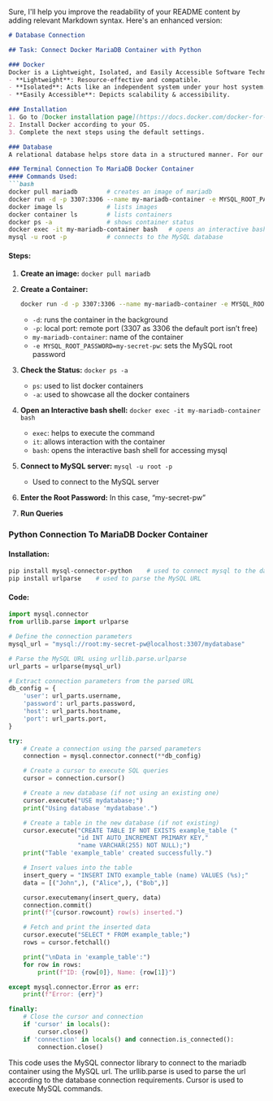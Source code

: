 Sure, I'll help you improve the readability of your README content by adding relevant Markdown syntax. Here's an enhanced version:

```markdown
# Database Connection

## Task: Connect Docker MariaDB Container with Python

### Docker
Docker is a Lightweight, Isolated, and Easily Accessible Software Technology:
- **Lightweight**: Resource-effective and compatible.
- **Isolated**: Acts like an independent system under your host system.
- **Easily Accessible**: Depicts scalability & accessibility.

### Installation
1. Go to [Docker installation page](https://docs.docker.com/docker-for-windows/install/).
2. Install Docker according to your OS.
3. Complete the next steps using the default settings.

### Database
A relational database helps store data in a structured manner. For our project, MariaDB, a MySQL sibling, serves as an alternative to DBMS.

### Terminal Connection To MariaDB Docker Container
#### Commands Used:
```bash
docker pull mariadb        # creates an image of mariadb
docker run -d -p 3307:3306 --name my-mariadb-container -e MYSQL_ROOT_PASSWORD=my-secret-pw mariadb   # creates a container
docker image ls            # lists images
docker container ls        # lists containers
docker ps -a               # shows container status
docker exec -it my-mariadb-container bash   # opens an interactive bash shell
mysql -u root -p           # connects to the MySQL database
```

#### Steps:
1. **Create an image:** `docker pull mariadb`
2. **Create a Container:**
   ```bash
   docker run -d -p 3307:3306 --name my-mariadb-container -e MYSQL_ROOT_PASSWORD=my-secret-pw mariadb
   ```
   - `-d`: runs the container in the background
   - `-p`: local port: remote port (3307 as 3306 the default port isn’t free)
   - `my-mariadb-container`: name of the container
   - `-e MYSQL_ROOT_PASSWORD=my-secret-pw`: sets the MySQL root password

3. **Check the Status:** `docker ps -a`
   - `ps`: used to list docker containers
   - `-a`: used to showcase all the docker containers

4. **Open an Interactive bash shell:** `docker exec -it my-mariadb-container bash`
   - `exec`: helps to execute the command
   - `it`: allows interaction with the container
   - `bash`: opens the interactive bash shell for accessing mysql

5. **Connect to MySQL server:** `mysql -u root -p`
   - Used to connect to the MySQL server
6. **Enter the Root Password:** In this case, “my-secret-pw”

7. **Run Queries**

### Python Connection To MariaDB Docker Container
#### Installation:
```bash
pip install mysql-connector-python    # used to connect mysql to the database
pip install urlparse    # used to parse the MySQL URL
```

#### Code:
```python
import mysql.connector
from urllib.parse import urlparse

# Define the connection parameters
mysql_url = "mysql://root:my-secret-pw@localhost:3307/mydatabase"

# Parse the MySQL URL using urllib.parse.urlparse
url_parts = urlparse(mysql_url)

# Extract connection parameters from the parsed URL
db_config = {
    'user': url_parts.username,
    'password': url_parts.password,
    'host': url_parts.hostname,
    'port': url_parts.port,
}

try:
    # Create a connection using the parsed parameters
    connection = mysql.connector.connect(**db_config)

    # Create a cursor to execute SQL queries
    cursor = connection.cursor()

    # Create a new database (if not using an existing one)
    cursor.execute("USE mydatabase;")
    print("Using database 'mydatabase'.")

    # Create a table in the new database (if not existing)
    cursor.execute("CREATE TABLE IF NOT EXISTS example_table ("
                   "id INT AUTO_INCREMENT PRIMARY KEY,"
                   "name VARCHAR(255) NOT NULL);")
    print("Table 'example_table' created successfully.")

    # Insert values into the table
    insert_query = "INSERT INTO example_table (name) VALUES (%s);"
    data = [("John",), ("Alice",), ("Bob",)]

    cursor.executemany(insert_query, data)
    connection.commit()
    print(f"{cursor.rowcount} row(s) inserted.")

    # Fetch and print the inserted data
    cursor.execute("SELECT * FROM example_table;")
    rows = cursor.fetchall()

    print("\nData in 'example_table':")
    for row in rows:
        print(f"ID: {row[0]}, Name: {row[1]}")

except mysql.connector.Error as err:
    print(f"Error: {err}")

finally:
    # Close the cursor and connection
    if 'cursor' in locals():
        cursor.close()
    if 'connection' in locals() and connection.is_connected():
        connection.close()
```

This code uses the MySQL connector library to connect to the mariadb container using the  MySQL url. The urllib.parse is used to parse the url according to the database connection requirements. Cursor is used to execute MySQL commands.  

